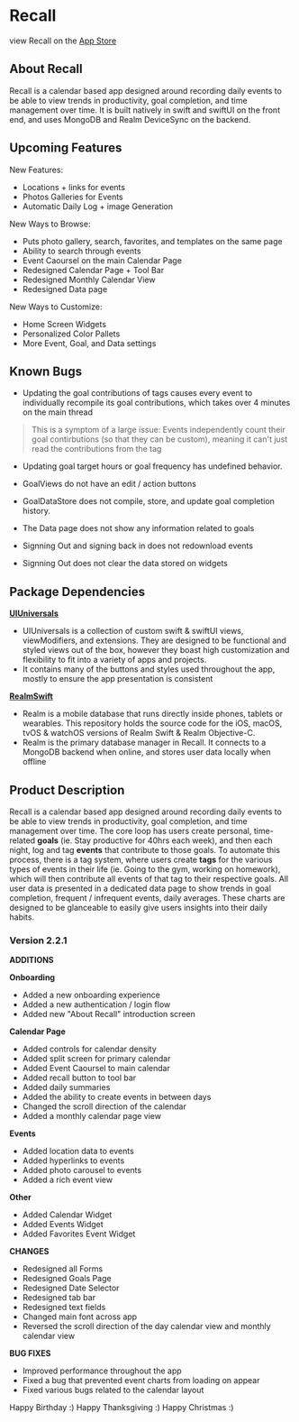 # Recall

view Recall on the [App Store](https://apps.apple.com/us/app/recall/id6466136108)

## **About Recall**

Recall is a calendar based app designed around recording daily events to be able to view trends in productivity, goal completion, and time management over time. It is built natively in swift and swiftUI on the front end, and uses MongoDB and Realm DeviceSync on the backend.

## **Upcoming Features**

New Features:
- Locations + links for events
- Photos Galleries for Events
- Automatic Daily Log + image Generation

New Ways to Browse:

- Puts photo gallery, search, favorites, and templates on the same page
- Ability to search through events
- Event Caoursel on the main Calendar Page
- Redesigned Calendar Page + Tool Bar
- Redesigned Monthly Calendar View
- Redesigned Data page

New Ways to Customize:

- Home Screen Widgets
- Personalized Color Pallets
- More Event, Goal, and Data settings

## **Known Bugs**

- Updating the goal contributions of tags causes every event to individually recompile its goal contributions, which takes over 4 minutes on the main thread
> This is a symptom of a large issue: Events independently count their goal contirbutions (so that they can be custom), meaning it can't just read the contributions from the tag

- Updating goal target hours or goal frequency has undefined behavior.
- GoalViews do not have an edit / action buttons
- GoalDataStore does not compile, store, and update goal completion history. 
- The Data page does not show any information related to goals

- Signning Out and signing back in does not redownload events
- Signning Out does not clear the data stored on widgets

## **Package Dependencies**

[**UIUniversals**](https://github.com/Brian-Masse/UIUniversals)

- UIUniversals is a collection of custom swift & swiftUI views, viewModifiers, and extensions. They are designed to be functional and styled views out of the box, however they boast high customization and flexibility to fit into a variety of apps and projects.
- It contains many of the buttons and styles used throughout the app, mostly to ensure the app presentation is consistent

[**RealmSwift**](https://github.com/realm/realm-swift)

- Realm is a mobile database that runs directly inside phones, tablets or wearables. This repository holds the source code for the iOS, macOS, tvOS & watchOS versions of Realm Swift & Realm Objective-C.
- Realm is the primary database manager in Recall. It connects to a MongoDB backend when online, and stores user data locally when offline

## **Product Description**

Recall is a calendar based app designed around recording daily events to be able to view trends in productivity, goal completion, and time management over time. The core loop has users create personal, time-related **goals** (ie. Stay productive for 40hrs each week), and then each night, log and tag **events** that contribute to those goals. To automate this process, there is a tag system, where users create **tags** for the various types of events in their life (ie. Going to the gym, working on homework), which will then contribute all events of that tag to their respective goals. All user data is presented in a dedicated data page to show trends in goal completion, frequent / infrequent events, daily averages. These charts are designed to be glanceable to easily give users insights into their daily habits.

### **Version 2.2.1**

**ADDITIONS**

**Onboarding**

- Added a new onboarding experience
- Added a new authentication / login flow
- Added new "About Recall" introduction screen 

**Calendar Page**

- Added controls for calendar density
- Added split screen for primary calendar
- Added Event Caoursel to main calendar
- Added recall button to tool bar
- Added daily summaries
- Added the ability to create events in between days
- Changed the scroll direction of the calendar
- Added a monthly calendar page view

**Events**

- Added location data to events
- Added hyperlinks to events
- Added photo carousel to events
- Added a rich event view

**Other**

- Added Calendar Widget
- Added Events Widget
- Added Favorites Event Widget

**CHANGES**

- Redesigned all Forms
- Redesigned Goals Page
- Redesigned Date Selector
- Redesigned tab bar
- Redesigned text fields
- Changed main font across app
- Reversed the scroll direction of the day calendar view and monthly calendar view


**BUG FIXES**

- Improved performance throughout the app
- Fixed a bug that prevented event charts from loading on appear
- Fixed various bugs related to the calendar layout

Happy Birthday :)
Happy Thanksgiving :)
Happy Christmas :)
